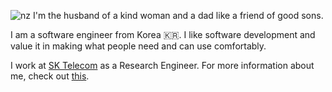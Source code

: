 ![nz](nz.jpg)
I'm the husband of a kind woman and a dad like a friend of good sons.

I am a software engineer from Korea 🇰🇷. I like software development and value it in making what people need and can use comfortably.

I work at [SK Telecom](https://www.sktelecom.com/index_en.html) as a Research Engineer. For more information about me, check out [this](https://www.linkedin.com/in/gogamza/).

